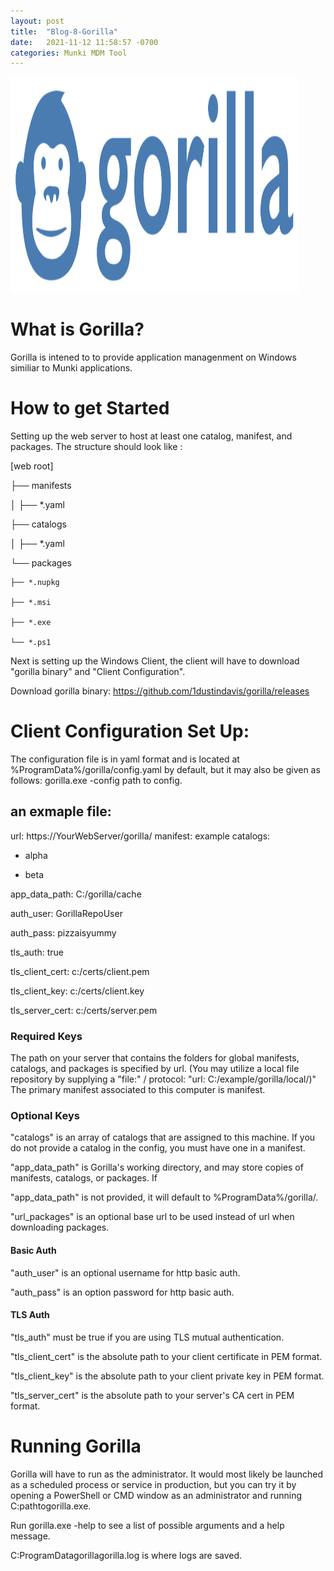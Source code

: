 ```yaml
---
layout: post
title:  "Blog-8-Gorilla"
date:   2021-11-12 11:58:57 -0700
categories: Munki MDM Tool
---
```


<img src="https://github.com/1dustindavis/gorilla/blob/main/gorilla.png" alt="MSC" width="460" height="345">



<h1>What is Gorilla?</h1>
Gorilla is intened to to provide application managenment on Windows similiar to Munki applications.

<h1>How to get Started</h1>
Setting up the web server to host at least one catalog, manifest, and packages. The structure should look like :

[web root]

├── manifests

│   ├── *.yaml

├── catalogs

│   ├── *.yaml

└── packages

    ├── *.nupkg

    ├── *.msi

    ├── *.exe

    └── *.ps1

Next is setting up the Windows Client, the client will have to download "gorilla binary" and "Client Configuration".

Download gorilla binary: https://github.com/1dustindavis/gorilla/releases

<h1>Client Configuration Set Up:</h1> 
The configuration file is in yaml format and is located at 
%ProgramData%/gorilla/config.yaml
 by default, but it may also be given as follows: gorilla.exe -config path to config.

 an exmaple file:
 ---
url: https://YourWebServer/gorilla/
manifest: example
catalogs: 

  - alpha

  - beta

app_data_path: C:/gorilla/cache

auth_user: GorillaRepoUser

auth_pass: pizzaisyummy

tls_auth: true

tls_client_cert: c:/certs/client.pem

tls_client_key: c:/certs/client.key

tls_server_cert: c:/certs/server.pem

<h3>Required Keys</h3>
The path on your server that contains the folders for global manifests, catalogs, and packages is specified by url. (You may utilize a local file repository by supplying a "file:" / protocol: "url: C:/example/gorilla/local/)"
The primary manifest associated to this computer is manifest.

<h3>Optional Keys</h3>
"catalogs" is an array of catalogs that are assigned to this machine. If you do not provide a catalog in the config, you must have one in a manifest.

"app_data_path" is Gorilla's working directory, and may store copies of manifests, catalogs, or packages. If 

"app_data_path" is not provided, it will default to %ProgramData%/gorilla/.

"url_packages" is an optional base url to be used instead of url when downloading packages.


<h4>Basic Auth</h4>
"auth_user" is an optional username for http basic auth.

"auth_pass" is an option password for http basic auth.

<h4>TLS Auth</h4>

"tls_auth" must be true if you are using TLS mutual authentication.

"tls_client_cert" is the absolute path to your client certificate in PEM format.

"tls_client_key" is the absolute path to your client private key in PEM format.

"tls_server_cert" is the absolute path to your server's CA cert in PEM format.

<h1>Running Gorilla</h1>
Gorilla will have to run as the administrator. It would most likely be launched as a scheduled process or service in production, but you can try it by opening a PowerShell or CMD window as an administrator and running C:pathtogorilla.exe.

Run gorilla.exe -help to see a list of possible arguments and a help message.

C:ProgramDatagorillagorilla.log is where logs are saved.


